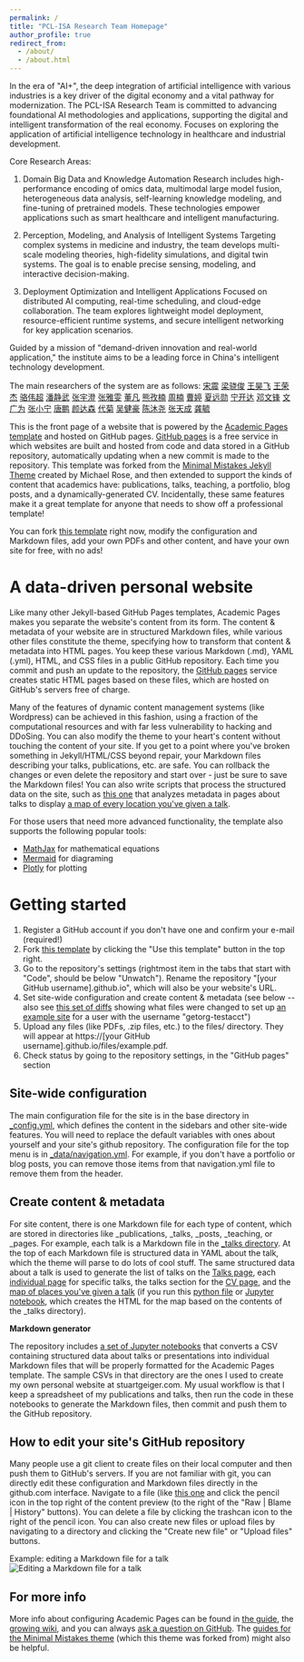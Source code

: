 ```yaml
---
permalink: /
title: "PCL-ISA Research Team Homepage"
author_profile: true
redirect_from: 
  - /about/
  - /about.html
---
```


In the era of "AI+", the deep integration of artificial intelligence with various industries is a key driver of the digital economy and a vital pathway for modernization. The PCL-ISA Research Team is committed to advancing foundational AI methodologies and applications, supporting the digital and intelligent transformation of the real economy. Focuses on exploring the application of artificial intelligence technology in healthcare and industrial development.

Core Research Areas:

1. Domain Big Data and Knowledge Automation
Research includes high-performance encoding of omics data, multimodal large model fusion, heterogeneous data analysis, self-learning knowledge modeling, and fine-tuning of pretrained models. These technologies empower applications such as smart healthcare and intelligent manufacturing.

2. Perception, Modeling, and Analysis of Intelligent Systems
Targeting complex systems in medicine and industry, the team develops multi-scale modeling theories, high-fidelity simulations, and digital twin systems. The goal is to enable precise sensing, modeling, and interactive decision-making.

3. Deployment Optimization and Intelligent Applications
Focused on distributed AI computing, real-time scheduling, and cloud-edge collaboration. The team explores lightweight model deployment, resource-efficient runtime systems, and secure intelligent networking for key application scenarios.

Guided by a mission of "demand-driven innovation and real-world application," the institute aims to be a leading force in China's intelligent technology development.


The main researchers of the system are as follows:
[宋震](https://gaoj02.github.io/)
[梁骁俊](https://liangxj156.github.io/)
[王昊飞](https://haofei-wang.github.io/about/)
[王荣杰](https://rongjiewang.github.io/rjwang.github.io/)
[骆伟超](https://1359246372.github.io/WeichaoLuo.github.io//)
[潘静武](https://mor5on.github.io/Jingwu.github.io/)
[张宇澄](https://yucheng-zhang.github.io/)
[张雅雯](https://zhangyawen818.github.io/zyw/)
[董凡](https://fdong-pcl.github.io/)
[熊孜楠](https://ttppss.github.io/zinanxiong/)
[周楠](https://morthlee.github.io/)
[曹婷](https://zjualbee.github.io/tingcao.github.io/)
[夏远勋](https://yxx025124.github.io/)
[宁开达](https://kaidaning.github.io/)
[邓文锋](https://deng-wf.github.io/)
[文广为](https://guangweiwen.github.io)
[张小宁](https://xn-zhang.github.io/)
[唐鹏](https://neitontang.github.io/)
[颜达森](https://yds1024.github.io/)
[代菊](https://daiju-pcl.github.io/)
[吴健豪](https://andrewwjh.github.io/)
[陈沐尧](https://muyaoc.github.io/academicpages.github.io/)
[张天成](https://mikeztc.github.io/)
[龚毓](https://gongy01.github.io/)

This is the front page of a website that is powered by the [Academic Pages template](https://github.com/academicpages/academicpages.github.io) and hosted on GitHub pages. [GitHub pages](https://pages.github.com) is a free service in which websites are built and hosted from code and data stored in a GitHub repository, automatically updating when a new commit is made to the repository. This template was forked from the [Minimal Mistakes Jekyll Theme](https://mmistakes.github.io/minimal-mistakes/) created by Michael Rose, and then extended to support the kinds of content that academics have: publications, talks, teaching, a portfolio, blog posts, and a dynamically-generated CV. Incidentally, these same features make it a great template for anyone that needs to show off a professional template!

 You can fork [this template](https://github.com/academicpages/academicpages.github.io) right now, modify the configuration and Markdown files, add your own PDFs and other content, and have your own site for free, with no ads!

A data-driven personal website
======
Like many other Jekyll-based GitHub Pages templates, Academic Pages makes you separate the website's content from its form. The content & metadata of your website are in structured Markdown files, while various other files constitute the theme, specifying how to transform that content & metadata into HTML pages. You keep these various Markdown (.md), YAML (.yml), HTML, and CSS files in a public GitHub repository. Each time you commit and push an update to the repository, the [GitHub pages](https://pages.github.com/) service creates static HTML pages based on these files, which are hosted on GitHub's servers free of charge.

Many of the features of dynamic content management systems (like Wordpress) can be achieved in this fashion, using a fraction of the computational resources and with far less vulnerability to hacking and DDoSing. You can also modify the theme to your heart's content without touching the content of your site. If you get to a point where you've broken something in Jekyll/HTML/CSS beyond repair, your Markdown files describing your talks, publications, etc. are safe. You can rollback the changes or even delete the repository and start over - just be sure to save the Markdown files! You can also write scripts that process the structured data on the site, such as [this one](https://github.com/academicpages/academicpages.github.io/blob/master/talkmap.ipynb) that analyzes metadata in pages about talks to display [a map of every location you've given a talk](https://academicpages.github.io/talkmap.html).

For those users that need more advanced functionality, the template also supports the following popular tools:
- [MathJax](https://www.mathjax.org/) for mathematical equations
- [Mermaid](https://mermaid.js.org/) for diagraming
- [Plotly](https://plotly.com/javascript/) for plotting

Getting started
======
1. Register a GitHub account if you don't have one and confirm your e-mail (required!)
1. Fork [this template](https://github.com/academicpages/academicpages.github.io) by clicking the "Use this template" button in the top right. 
1. Go to the repository's settings (rightmost item in the tabs that start with "Code", should be below "Unwatch"). Rename the repository "[your GitHub username].github.io", which will also be your website's URL.
1. Set site-wide configuration and create content & metadata (see below -- also see [this set of diffs](http://archive.is/3TPas) showing what files were changed to set up [an example site](https://getorg-testacct.github.io) for a user with the username "getorg-testacct")
1. Upload any files (like PDFs, .zip files, etc.) to the files/ directory. They will appear at https://[your GitHub username].github.io/files/example.pdf.  
1. Check status by going to the repository settings, in the "GitHub pages" section

Site-wide configuration
------
The main configuration file for the site is in the base directory in [_config.yml](https://github.com/academicpages/academicpages.github.io/blob/master/_config.yml), which defines the content in the sidebars and other site-wide features. You will need to replace the default variables with ones about yourself and your site's github repository. The configuration file for the top menu is in [_data/navigation.yml](https://github.com/academicpages/academicpages.github.io/blob/master/_data/navigation.yml). For example, if you don't have a portfolio or blog posts, you can remove those items from that navigation.yml file to remove them from the header. 

Create content & metadata
------
For site content, there is one Markdown file for each type of content, which are stored in directories like _publications, _talks, _posts, _teaching, or _pages. For example, each talk is a Markdown file in the [_talks directory](https://github.com/academicpages/academicpages.github.io/tree/master/_talks). At the top of each Markdown file is structured data in YAML about the talk, which the theme will parse to do lots of cool stuff. The same structured data about a talk is used to generate the list of talks on the [Talks page](https://academicpages.github.io/talks), each [individual page](https://academicpages.github.io/talks/2012-03-01-talk-1) for specific talks, the talks section for the [CV page](https://academicpages.github.io/cv), and the [map of places you've given a talk](https://academicpages.github.io/talkmap.html) (if you run this [python file](https://github.com/academicpages/academicpages.github.io/blob/master/talkmap.py) or [Jupyter notebook](https://github.com/academicpages/academicpages.github.io/blob/master/talkmap.ipynb), which creates the HTML for the map based on the contents of the _talks directory).

**Markdown generator**

The repository includes [a set of Jupyter notebooks](https://github.com/academicpages/academicpages.github.io/tree/master/markdown_generator
) that converts a CSV containing structured data about talks or presentations into individual Markdown files that will be properly formatted for the Academic Pages template. The sample CSVs in that directory are the ones I used to create my own personal website at stuartgeiger.com. My usual workflow is that I keep a spreadsheet of my publications and talks, then run the code in these notebooks to generate the Markdown files, then commit and push them to the GitHub repository.

How to edit your site's GitHub repository
------
Many people use a git client to create files on their local computer and then push them to GitHub's servers. If you are not familiar with git, you can directly edit these configuration and Markdown files directly in the github.com interface. Navigate to a file (like [this one](https://github.com/academicpages/academicpages.github.io/blob/master/_talks/2012-03-01-talk-1.md) and click the pencil icon in the top right of the content preview (to the right of the "Raw | Blame | History" buttons). You can delete a file by clicking the trashcan icon to the right of the pencil icon. You can also create new files or upload files by navigating to a directory and clicking the "Create new file" or "Upload files" buttons. 

Example: editing a Markdown file for a talk
![Editing a Markdown file for a talk](/images/editing-talk.png)

For more info
------
More info about configuring Academic Pages can be found in [the guide](https://academicpages.github.io/markdown/), the [growing wiki](https://github.com/academicpages/academicpages.github.io/wiki), and you can always [ask a question on GitHub](https://github.com/academicpages/academicpages.github.io/discussions). The [guides for the Minimal Mistakes theme](https://mmistakes.github.io/minimal-mistakes/docs/configuration/) (which this theme was forked from) might also be helpful.
